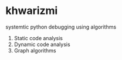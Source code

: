 # khwarizmi
systemtic python debugging using algorithms

1. Static code analysis
2. Dynamic code analysis
3. Graph algorithms
